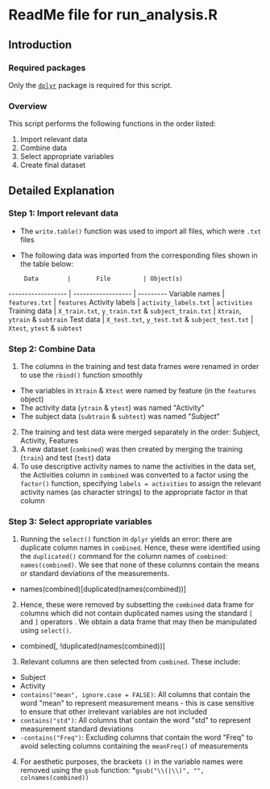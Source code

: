# ReadMe file for run_analysis.R

## Introduction

### Required packages
Only the [```dplyr```](http://cran.r-project.org/web/packages/dplyr/index.html) package is required for this script.

### Overview
This script performs the following functions in the order listed:
  
1. Import relevant data 
2. Combine data  
3. Select appropriate variables  
4. Create final dataset  

## Detailed Explanation

### Step 1: Import relevant data
* The ```write.table()``` function was used to import all files, which were ```.txt``` files
* The following data was imported from the corresponding files shown in the table below:

       Data        |       File         | Object(s)
------------------ | ------------------ | ---------
Variable names     | ```features.txt``` | ```features```
Activity labels    | ```activity_labels.txt``` | ```activities```
Training data      | ```X_train.txt```, ```y_train.txt``` & ```subject_train.txt``` | ```Xtrain```, ```ytrain``` & ```subtrain```
Test data          | ```X_test.txt```, ```y_test.txt``` & ```subject_test.txt``` | ```Xtest```, ```ytest``` & ```subtest```

### Step 2: Combine Data
1. The columns in the training and test data frames were renamed in order to use the ```rbind()``` function smoothly
  + The variables in ```Xtrain``` & ```Xtest``` were named by feature (in the ```features``` object)
  + The activity data (```ytrain``` & ```ytest```) was named "Activity"
  + The subject data (```subtrain``` & ```subtest```) was named "Subject"
2. The training and test data were merged separately in the order: Subject, Activity, Features
3. A new dataset (```combined```) was then created by merging the training (```train```) and test (```test```) data
4. To use descriptive activity names to name the activities in the data set, the Activities column in ```combined``` was converted to a factor using the ```factor()``` function, specifying ```labels = activities``` to assign the relevant activity names (as character strings) to the appropriate factor in that column

### Step 3: Select appropriate variables
1. Running the ```select()``` function in ```dplyr``` yields an error: there are duplicate column names in ```combined```. Hence, these were identified using the ```duplicated()``` command for the column names of ```combined```: ```names(combined)```. We see that none of these columns contain the means or standard deviations of the measurements.
  * names(combined)[duplicated(names(combined))]
2. Hence, these were removed by subsetting the ```combined``` data frame for columns which did not contain duplicated names using the standard ```[``` and ```]``` operators . We obtain a data frame that may then be manipulated using ```select()```.
  * combined[, !duplicated(names(combined))]
3. Relevant columns are then selected from ```combined```. These include:
  * Subject
  * Activity
  * ```contains("mean", ignore.case = FALSE)```: All columns that contain the word "mean" to represent measurement means - this is case sensitive to ensure that other irrelevant variables are not included
  * ```contains("std")```: All columns that contain the word "std" to represent measurement standard deviations
  * ```-contains("Freq")```: Excluding columns that contain the word "Freq" to avoid selecting columns containing the ```meanFreq()``` of measurements
4. For aesthetic purposes, the brackets ```()``` in the variable names were removed using the ```gsub``` function:
  *```gsub("\\(|\\)", "", colnames(combined))```
